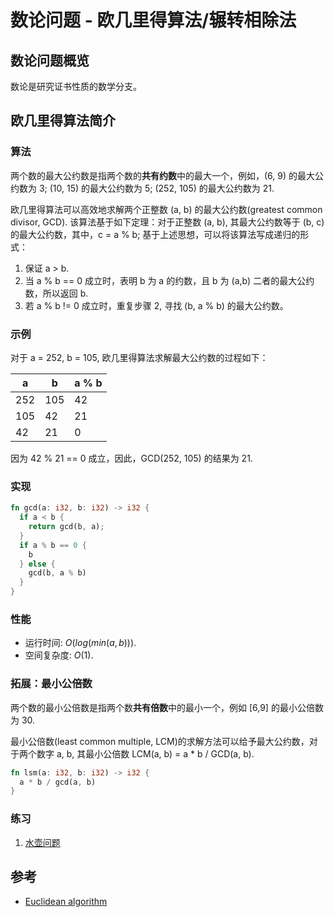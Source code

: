# 数论问题 - 欧几里得算法/辗转相除法

## 数论问题概览

数论是研究证书性质的数学分支。

## 欧几里得算法简介

### 算法

两个数的最大公约数是指两个数的**共有约数**中的最大一个，例如，(6, 9) 的最大公约数为 3; (10, 15) 的最大公约数为 5; (252, 105) 的最大公约数为 21.

欧几里得算法可以高效地求解两个正整数 (a, b) 的最大公约数(greatest common divisor, GCD). 该算法基于如下定理：对于正整数 (a, b), 其最大公约数等于 (b, c) 的最大公约数，其中，c = a % b;
基于上述思想，可以将该算法写成递归的形式：

1. 保证 a > b.
2. 当 a % b == 0 成立时，表明 b 为 a 的约数，且 b 为 (a,b) 二者的最大公约数，所以返回 b.
3. 若 a % b != 0 成立时，重复步骤 2, 寻找 (b, a % b) 的最大公约数。

### 示例

对于 a = 252, b = 105, 欧几里得算法求解最大公约数的过程如下：

|a   | b  | a % b|
|-   |-   |-     |
|252 |105 |42    |
|105 |42  |21    |
|42  |21  |0     |

因为 42 % 21 == 0 成立，因此，GCD(252, 105) 的结果为 21.

### 实现

```rust
fn gcd(a: i32, b: i32) -> i32 {
  if a < b {
    return gcd(b, a);
  }
  if a % b == 0 {
    b
  } else {
    gcd(b, a % b)
  }
}
```

### 性能

- 运行时间: $O(log(min(a,b)))$.
- 空间复杂度: $O(1)$.

### 拓展：最小公倍数

两个数的最小公倍数是指两个数**共有倍数**中的最小一个，例如 [6,9] 的最小公倍数为 30.

最小公倍数(least common multiple, LCM)的求解方法可以给予最大公约数，对于两个数字 a, b, 其最小公倍数 LCM(a, b) = a * b / GCD(a, b).

```rust
fn lsm(a: i32, b: i32) -> i32 {
  a * b / gcd(a, b)
}
```

### 练习

1. [水壶问题](https://leetcode-cn.com/problems/water-and-jug-problem/)

## 参考

- [Euclidean algorithm](https://en.wikipedia.org/wiki/Euclidean_algorithm)
